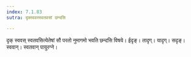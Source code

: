 ```yaml
---
index: 7.1.83
sutra: दृक्स्ववस्स्वतवसां छन्दसि

---
```

दृक् स्ववस् स्वतवसित्येतेषां सौ परतो नुमागमो भवति छन्दसि विषये। ईदृङ्। तादृग्। यादृग्। सदृङ्। स्ववान्। स्वतवान् पायुरग्ने।